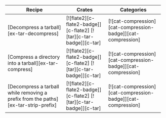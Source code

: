 | Recipe | Crates | Categories |
|--------|--------|------------|
| [Decompress a tarball][ex-tar-decompress] | [![flate2][c-flate2-badge]][c-flate2]  [![tar][c-tar-badge]][c-tar] | [![cat-compression][cat-compression-badge]][cat-compression] |
| [Compress a directory into a tarball][ex-tar-compress] | [![flate2][c-flate2-badge]][c-flate2]  [![tar][c-tar-badge]][c-tar] | [![cat-compression][cat-compression-badge]][cat-compression] |
| [Decompress a tarball while removing a prefix from the paths][ex-tar-strip-prefix] | [![flate2][c-flate2-badge]][c-flate2]  [![tar][c-tar-badge]][c-tar] | [![cat-compression][cat-compression-badge]][cat-compression] |
